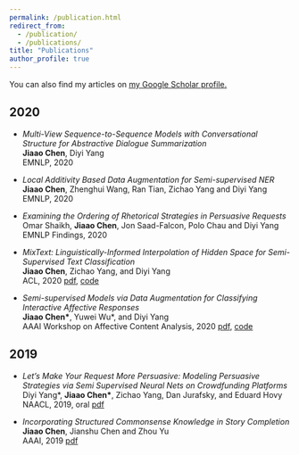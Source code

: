 ```yaml
---
permalink: /publication.html
redirect_from: 
  - /publication/
  - /publications/
title: "Publications"
author_profile: true
---
```


You can also find my articles on <u><a href="https://scholar.google.com/citations?user=Pi9IVvUAAAAJ&hl=en">my Google Scholar profile</a>.</u>

## 2020
* _Multi-View Sequence-to-Sequence Models with Conversational Structure for Abstractive Dialogue Summarization_        
**Jiaao Chen**, Diyi Yang      
EMNLP, 2020

* _Local Additivity Based Data Augmentation for Semi-supervised NER_        
**Jiaao Chen**, Zhenghui Wang, Ran Tian, Zichao Yang and Diyi Yang        
EMNLP, 2020

* _Examining the Ordering of Rhetorical Strategies in Persuasive Requests_        
Omar Shaikh, **Jiaao Chen**, Jon Saad-Falcon, Polo Chau and Diyi Yang        
EMNLP Findings, 2020

* _MixText: Linguistically-Informed Interpolation of Hidden Space for Semi-Supervised Text Classification_        
**Jiaao Chen**, Zichao Yang, and Diyi Yang       
ACL, 2020  [pdf](https://arxiv.org/abs/2004.12239), [code](https://github.com/GT-SALT/MixText)

* _Semi-supervised Models via Data Augmentation for Classifying Interactive Affective Responses_    
**Jiaao Chen\***, Yuwei Wu\*, and Diyi Yang      
AAAI Workshop on Affective Content Analysis, 2020 [pdf](https://arxiv.org/abs/2004.10972), [code](https://github.com/GT-SALT/AAAI_CLF)    

## 2019
* _Let’s Make Your Request More Persuasive: Modeling Persuasive Strategies via Semi Supervised Neural Nets on Crowdfunding Platforms_    
Diyi Yang\*, **Jiaao Chen\***, Zichao Yang, Dan Jurafsky, and Eduard Hovy   
NAACL, 2019, oral [pdf](https://www.aclweb.org/anthology/N19-1364)    

* _Incorporating Structured Commonsense Knowledge in Story Completion_     
**Jiaao Chen**, Jianshu Chen and Zhou Yu      
AAAI, 2019 [pdf](https://arxiv.org/abs/1811.00625)     

